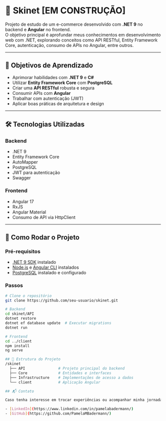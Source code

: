 # 🛒 Skinet [EM CONSTRUÇÃO]

Projeto de estudo de um e-commerce desenvolvido com **.NET 9** no backend e **Angular** no frontend.  
O objetivo principal é aprofundar meus conhecimentos em desenvolvimento web com .NET, explorando conceitos como API RESTful, Entity Framework Core, autenticação, consumo de APIs no Angular, entre outros.

---

## 🎯 Objetivos de Aprendizado

- Aprimorar habilidades com **.NET 9** e **C#**
- Utilizar **Entity Framework Core** com **PostgreSQL**
- Criar uma **API RESTful** robusta e segura
- Consumir APIs com **Angular**
- Trabalhar com autenticação (JWT)
- Aplicar boas práticas de arquitetura e design

---

## 🛠️ Tecnologias Utilizadas

### Backend
- .NET 9
- Entity Framework Core
- AutoMapper
- PostgreSQL
- JWT para autenticação
- Swagger

### Frontend
- Angular 17
- RxJS
- Angular Material
- Consumo de API via HttpClient

---

## 🚀 Como Rodar o Projeto

### Pré-requisitos
- [.NET 9 SDK](https://dotnet.microsoft.com/) instalado
- [Node.js](https://nodejs.org/) e [Angular CLI](https://angular.io/cli) instalados
- [PostgreSQL](https://www.postgresql.org/) instalado e configurado

### Passos

```bash
# Clone o repositório
git clone https://github.com/seu-usuario/skinet.git

# Backend
cd skinet/API
dotnet restore
dotnet ef database update  # Executar migrations
dotnet run

# Frontend
cd ../client
npm install
ng serve

## 📁 Estrutura do Projeto
/skinet
  ├── API               # Projeto principal do backend
  ├── Core              # Entidades e interfaces
  ├── Infrastructure    # Implementações de acesso a dados
  └── client            # Aplicação Angular

## 📬 Contato

Caso tenha interesse em trocar experiências ou acompanhar minha jornada, você pode me encontrar por aqui:

- [LinkedIn](https://www.linkedin.com/in/pamelabadermann/)
- [GitHub](https://github.com/PamelaMBadermann/)


